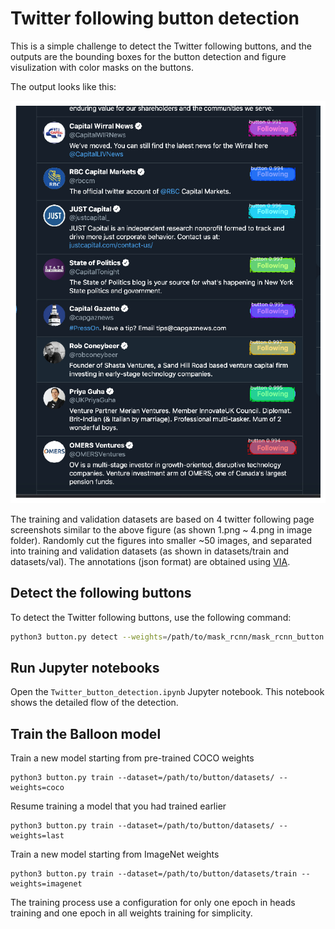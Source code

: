 # Twitter following button detection

This is a simple challenge to detect the Twitter following buttons, and the outputs are the bounding boxes for the button detection and figure visulization with color masks on the buttons.

The output looks like this:

![Twitter following button](https://github.com/jjz369/Mask_RCNN/blob/master/Twitter_button/images/5_detected.png)

The training and validation datasets are based on 4 twitter following page screenshots similar to the above figure (as shown 1.png ~ 4.png in image folder). Randomly cut the figures into smaller ~50 images, and separated into training and validation datasets (as shown in datasets/train and datasets/val). The annotations (json format) are obtained using [VIA](http://www.robots.ox.ac.uk/~vgg/software/via/).  


## Detect the following buttons

To detect the Twitter following buttons, use the following command:

```bash
python3 button.py detect --weights=/path/to/mask_rcnn/mask_rcnn_button.h5 --image=<file name or URL>
```

## Run Jupyter notebooks
Open the `Twitter_button_detection.ipynb` Jupyter notebook. This notebook shows the detailed flow of the detection.
 
## Train the Balloon model

Train a new model starting from pre-trained COCO weights
```
python3 button.py train --dataset=/path/to/button/datasets/ --weights=coco
```

Resume training a model that you had trained earlier
```
python3 button.py train --dataset=/path/to/button/datasets/ --weights=last
```

Train a new model starting from ImageNet weights
```
python3 button.py train --dataset=/path/to/button/datasets/train --weights=imagenet
```

The training process use a configuration for only one epoch in heads training and one epoch in all weights training for simplicity. 
